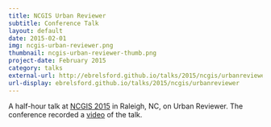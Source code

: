 ```yaml
---
title: NCGIS Urban Reviewer
subtitle: Conference Talk
layout: default
date: 2015-02-01
img: ncgis-urban-reviewer.png
thumbnail: ncgis-urban-reviewer-thumb.png
project-date: February 2015
category: talks
external-url: http://ebrelsford.github.io/talks/2015/ncgis/urbanreviewer/
url-display: ebrelsford.github.io/talks/2015/ncgis/urbanreviewer
---
```


A half-hour talk at [NCGIS 2015](http://ncgisconference.com/) in Raleigh, NC, on Urban Reviewer. The conference recorded a [video](http://ncgisconference.com/presentations/recorded/302B_2-1_Brelsford.mp4) of the talk.
